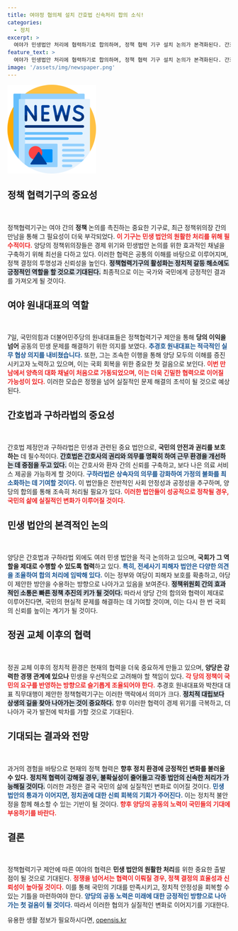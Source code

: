 ```yaml
---
title: 여야정 협의체 설치 간호법 신속처리 합의 소식!
categories:
  - 정치
excerpt: >
  여야가 민생법안 처리에 협력하기로 합의하며, 정책 협력 기구 설치 논의가 본격화된다. 간호법과 구하라법 등 주요 법안 속도 내기 기대감이 커지고 있다. 정치권의 협력에 주목하라!
feature_text: >
  여야가 민생법안 처리에 협력하기로 합의하며, 정책 협력 기구 설치 논의가 본격화된다. 간호법과 구하라법 등 주요 법안 속도 내기 기대감이 커지고 있다. 정치권의 협력에 주목하라!
image: '/assets/img/newspaper.png'
---
```


<p><img src="/assets/img/newspaper.png" alt="kimp 속보" /></p>

<h2 data-ke-size="size26">정책 협력기구의 중요성</h2>

<p data-ke-size="size16">&nbsp;</p>

<p>정책협력기구는 여야 간의 <b>정책</b> 논의를 촉진하는 중요한 기구로, 최근 정책위의장 간의 만남을 통해 그 필요성이 더욱 부각되었다. <b><span style="color: #ee2323;">이 기구는 민생 법안의 원활한 처리를 위해 필수적이다.</span></b> 양당의 정책위의장들은 경제 위기와 민생법안 논의를 위한 효과적인 채널을 구축하기 위해 최선을 다하고 있다. 이러한 협력은 공통의 이해를 바탕으로 이루어지며, 정책 결정의 투명성과 신뢰성을 높인다. <b><span style="background-color: #21538527;">정책협력기구의 활성화는 정치적 갈등 해소에도 긍정적인 역할을 할 것으로 기대된다.</span></b> 최종적으로 이는 국가와 국민에게 긍정적인 결과를 가져오게 될 것이다.</p>

<h2 data-ke-size="size26">여야 원내대표의 역할</h2>

<p data-ke-size="size16">&nbsp;</p>

<p>7일, 국민의힘과 더불어민주당의 원내대표들은 정책협력기구 제안을 통해 <b>당의 이익을 넘어</b> 공동의 민생 문제를 해결하기 위한 의지를 보였다. <b><span style="color: #1a5490;">추경호 원내대표는 적극적인 실무 협상 의지를 내비쳤습니다.</span></b> 또한, 그는 조속한 이행을 통해 양당 모두의 이해를 증진시키고자 노력하고 있으며, 이는 국회 회복을 위한 중요한 첫 걸음으로 보인다. <b><span style="color: #ee2323;">이번 만남에서 양측의 대화 채널이 처음으로 가동되었으며, 이는 더욱 긴밀한 협력으로 이어질 가능성이 있다.</span></b> 이러한 모습은 정쟁을 넘어 실질적인 문제 해결의 초석이 될 것으로 예상된다.</p>

<h2 data-ke-size="size26">간호법과 구하라법의 중요성</h2>

<p data-ke-size="size16">&nbsp;</p>

<p>간호법 제정안과 구하라법은 민생과 관련된 중요 법안으로, <b>국민의 안전과 권리를 보호하는</b> 데 필수적이다. <b><span style="background-color: #21538527;">간호법은 간호사의 권리와 의무를 명확히 하여 근무 환경을 개선하는 데 중점을 두고 있다.</span></b> 이는 간호사와 환자 간의 신뢰를 구축하고, 보다 나은 의료 서비스 제공을 가능하게 할 것이다. <b><span style="color: #1a5490;">구하라법은 상속자의 의무를 강화하여 가정의 불화를 최소화하는 데 기여할 것이다.</span></b> 이 법안들은 전반적인 사회 안정성과 공정성을 추구하며, 양당의 합의를 통해 조속히 처리될 필요가 있다. <b><span style="color: #ee2323;">이러한 법안들이 성공적으로 정착될 경우, 국민의 삶에 실질적인 변화가 이루어질 것이다.</span></b></p>

<h2 data-ke-size="size26">민생 법안의 본격적인 논의</h2>

<p data-ke-size="size16">&nbsp;</p>

<p>양당은 간호법과 구하라법 외에도 여러 민생 법안을 적극 논의하고 있으며, <b>국회가 그 역할을 제대로 수행할 수 있도록 협력</b>하고 있다. <b><span style="color: #1a5490;">특히, 전세사기 피해자 법안은 다양한 의견을 조율하여 합의 처리에 임박해 있다.</span></b> 이는 정부와 여당이 피해자 보호를 확충하고, 야당이 제안한 방안을 수용하는 방향으로 나아가고 있음을 보여준다. <b><span style="background-color: #21538527;">정책위원회 간의 효과적인 소통은 빠른 정책 추진의 키가 될 것이다.</span></b> 따라서 양당 간의 합의와 협력이 제대로 이루어진다면, 국민의 현실적 문제를 해결하는 데 기여할 것이며, 이는 다시 한 번 국회의 신뢰를 높이는 계기가 될 것이다.</p>

<h2 data-ke-size="size26">정권 교체 이후의 협력</h2>

<p data-ke-size="size16">&nbsp;</p>

<p>정권 교체 이후의 정치적 환경은 현재의 협력을 더욱 중요하게 만들고 있으며, <b>양당은 강력한 경쟁 관계에 있으나</b> 민생을 우선적으로 고려해야 할 책임이 있다. <b><span style="color: #ee2323;">각 당의 정책이 국민의 요구를 반영하는 방향으로 슬기롭게 조율되어야 한다.</span></b> 추경호 원내대표와 박찬대 대표 직무대행이 제안한 정책협력기구는 이러한 맥락에서 의미가 크다. <b><span style="background-color: #21538527;">정치적 대립보다 상생의 길을 찾아 나아가는 것이 중요하다.</span></b> 향후 이러한 협력이 경제 위기를 극복하고, 더 나아가 국가 발전에 박차를 가할 것으로 기대된다.</p>

<h2 data-ke-size="size26">기대되는 결과와 전망</h2>

<p data-ke-size="size16">&nbsp;</p>

<p>과거의 경험을 바탕으로 현재의 정책 협력은 <b>향후 정치 환경에 긍정적인 변화를 불러올 수 있다.</b> <b><span style="background-color: #21538527;">정치적 협력이 강해질 경우, 불확실성이 줄어들고 각종 법안의 신속한 처리가 가능해질 것이다.</span></b> 이러한 과정은 결국 국민의 삶에 실질적인 변화로 이어질 것이다. <b><span style="color: #1a5490;">민생 법안의 통과가 이어지면, 정치권에 대한 신뢰 회복의 기회가 주어진다.</span></b> 이는 정치적 불안정을 함께 해소할 수 있는 기반이 될 것이다. <b><span style="color: #ee2323;">향후 양당의 공동의 노력이 국민들의 기대에 부응하기를 바란다.</span></b></p>

<h2 data-ke-size="size26">결론</h2>

<p data-ke-size="size16">&nbsp;</p>

<p>정책협력기구 제안에 따른 여야의 협력은 <b>민생 법안의 원활한 처리</b>를 위한 중요한 출발점이 될 것으로 기대된다. <b><span style="color: #ee2323;">정쟁을 넘어서는 협력이 이뤄질 경우, 정책 결정의 효율성과 신뢰성이 높아질 것이다.</span></b> 이를 통해 국민의 기대를 만족시키고, 정치적 안정성을 회복할 수 있는 기틀을 마련하여야 한다. <b><span style="color: #1a5490;">양당의 공동 노력은 미래에 대한 긍정적인 방향으로 나아가는 첫 걸음이 될 것이다.</span></b> 따라서 이러한 협의가 실질적인 변화로 이어지기를 기대한다.</p>
유용한 생활 정보가 필요하시다면, <a href="https://opensis.kr" rel="dofollow">opensis.kr</a>


